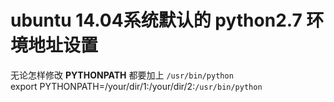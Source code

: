ubuntu 14.04系统默认的 python2.7 环境地址设置  
=  

无论怎样修改 **PYTHONPATH** 都要加上 `/usr/bin/python`  
export PYTHONPATH=/your/dir/1:/your/dir/2:`/usr/bin/python`